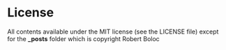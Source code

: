 # License #
All contents available under the MIT license (see the LICENSE file) except for the **_posts**  folder which is copyright Robert Boloc

